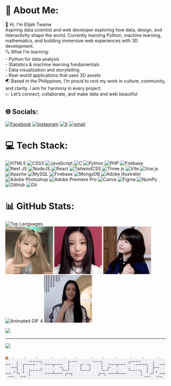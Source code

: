 # 💫 About Me:
👋 Hi, I'm Elijah Twaine<br>Aspiring data scientist and web developer exploring how data, design, and interactivity shape the world. Currently learning Python, machine learning, mathematics, and building immersive web experiences with 3D development.<br>🔍 What I'm learning:<br>- Python for data analysis<br>- Statistics & machine learning fundamentals<br>- Data visualization and storytelling<br>- Real-world applications that uses 3D assets<br>🌏 Based in the Philippines, I’m proud to root my work in culture, community, and clarity. I aim for harmony in every project.<br>📈 Let’s connect, collaborate, and make data and web beautiful<br>

## 🌐 Socials:
[![Facebook](https://img.shields.io/badge/Facebook-%231877F2.svg?logo=Facebook&logoColor=white)](https://facebook.com/twaiinee) [![Instagram](https://img.shields.io/badge/Instagram-%23E4405F.svg?logo=Instagram&logoColor=white)](https://instagram.com/twaiinee) [![X](https://img.shields.io/badge/X-black.svg?logo=X&logoColor=white)](https://x.com/twaiinee) [![email](https://img.shields.io/badge/Email-D14836?logo=gmail&logoColor=white)](mailto:twainemarquez@gmail.com) 

# 💻 Tech Stack:
  

![HTML5](https://img.shields.io/badge/html5-%23E34F26.svg?style=for-the-badge&logo=html5&logoColor=white) ![CSS3](https://img.shields.io/badge/css3-%231572B6.svg?style=for-the-badge&logo=css3&logoColor=white) ![JavaScript](https://img.shields.io/badge/javascript-%23323330.svg?style=for-the-badge&logo=javascript&logoColor=%23F7DF1E) ![C](https://img.shields.io/badge/c-%2300599C.svg?style=for-the-badge&logo=c&logoColor=white) ![Python](https://img.shields.io/badge/python-3670A0?style=for-the-badge&logo=python&logoColor=ffdd54) ![PHP](https://img.shields.io/badge/php-%23777BB4.svg?style=for-the-badge&logo=php&logoColor=white) ![Firebase](https://img.shields.io/badge/firebase-%23039BE5.svg?style=for-the-badge&logo=firebase) ![Next JS](https://img.shields.io/badge/Next-black?style=for-the-badge&logo=next.js&logoColor=white) ![NodeJS](https://img.shields.io/badge/node.js-6DA55F?style=for-the-badge&logo=node.js&logoColor=white) ![React](https://img.shields.io/badge/react-%2320232a.svg?style=for-the-badge&logo=react&logoColor=%2361DAFB) ![TailwindCSS](https://img.shields.io/badge/tailwindcss-%2338B2AC.svg?style=for-the-badge&logo=tailwind-css&logoColor=white) ![Three js](https://img.shields.io/badge/threejs-black?style=for-the-badge&logo=three.js&logoColor=white) ![Vite](https://img.shields.io/badge/vite-%23646CFF.svg?style=for-the-badge&logo=vite&logoColor=white) ![Vue.js](https://img.shields.io/badge/vue.js-%2335495e.svg?style=for-the-badge&logo=vuedotjs&logoColor=%234FC08D) ![Apache](https://img.shields.io/badge/apache-%23D42029.svg?style=for-the-badge&logo=apache&logoColor=white) ![MySQL](https://img.shields.io/badge/mysql-4479A1.svg?style=for-the-badge&logo=mysql&logoColor=white) ![Firebase](https://img.shields.io/badge/firebase-a08021?style=for-the-badge&logo=firebase&logoColor=ffcd34) ![MongoDB](https://img.shields.io/badge/MongoDB-%234ea94b.svg?style=for-the-badge&logo=mongodb&logoColor=white) ![Adobe Illustrator](https://img.shields.io/badge/adobe%20illustrator-%23FF9A00.svg?style=for-the-badge&logo=adobe%20illustrator&logoColor=white) ![Adobe Photoshop](https://img.shields.io/badge/adobe%20photoshop-%2331A8FF.svg?style=for-the-badge&logo=adobe%20photoshop&logoColor=white) ![Adobe Premiere Pro](https://img.shields.io/badge/Adobe%20Premiere%20Pro-9999FF.svg?style=for-the-badge&logo=Adobe%20Premiere%20Pro&logoColor=white) ![Canva](https://img.shields.io/badge/Canva-%2300C4CC.svg?style=for-the-badge&logo=Canva&logoColor=white) ![Figma](https://img.shields.io/badge/figma-%23F24E1E.svg?style=for-the-badge&logo=figma&logoColor=white) ![NumPy](https://img.shields.io/badge/numpy-%23013243.svg?style=for-the-badge&logo=numpy&logoColor=white) ![GitHub](https://img.shields.io/badge/github-%23121011.svg?style=for-the-badge&logo=github&logoColor=white) ![Git](https://img.shields.io/badge/git-%23F05033.svg?style=for-the-badge&logo=git&logoColor=white)

# 📊 GitHub Stats:

<img src="https://github-readme-stats.vercel.app/api/top-langs/?username=twaainee&theme=dracula&hide_border=false&include_all_commits=false&count_private=false&layout=compact" alt="Top Languages" width="496" height="auto"/>

<div align="left">
  <img src="iroha-illit.gif" alt="Animated GIF 1" width="150"/>
  <img src="wonhee_illit.gif" alt="Animated GIF 2" width="150"/>
  <img src="moka_illit.gif" alt="Animated GIF 3" width="150"/>
  <img src="minju-illit.gif" alt="Animated GIF 4" width="150"/>
  <img src="yunah-illit.gif" alt="Animated GIF 5" width="150"/>
</div>


![](https://github-profile-trophy.vercel.app/?username=twaainee&theme=dracula&no-frame=false&no-bg=false&margin-w=4)

---
[![](https://visitcount.itsvg.in/api?id=twaainee&icon=0&color=0)](https://visitcount.itsvg.in)

###

<picture>
  <source media="(prefers-color-scheme: dark)" srcset="https://raw.githubusercontent.com/twaainee/twaainee/output/pacman-contribution-graph-dark.svg">
  <source media="(prefers-color-scheme: light)" srcset="https://raw.githubusercontent.com/twaainee/twaainee/output/pacman-contribution-graph.svg">
  <img alt="pacman contribution graph" src="https://raw.githubusercontent.com/twaainee/twaainee/output/pacman-contribution-graph.svg">
</picture>

###

<!-- Proudly created with GPRM ( https://gprm.itsvg.in ) -->
